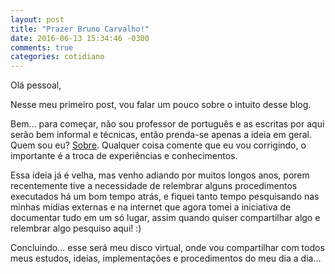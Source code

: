 ```yaml
---
layout: post
title: "Prazer Bruno Carvalho!"
date: 2016-06-13 15:34:46 -0300
comments: true
categories: cotidiano
---
```


Olá pessoal,

Nesse meu primeiro post, vou falar um pouco sobre o  intuito desse blog.

Bem... para começar, não sou professor de português e as escritas por aqui serão bem informal e técnicas, então prenda-se apenas a ideia em geral. Quem sou eu? [Sobre](/about/index.html). Qualquer coisa comente que eu vou corrigindo, o importante é a troca de experiências e conhecimentos.

Essa ideia já é velha, mas venho adiando por muitos longos anos, porem recentemente tive a necessidade de relembrar alguns procedimentos executados há um bom tempo atrás, e fiquei tanto tempo pesquisando nas minhas mídias externas e na internet que agora tomei a iniciativa de documentar tudo em um só lugar, assim quando quiser compartilhar algo e relembrar algo pesquiso aqui!  :)

Concluindo... esse será meu disco virtual, onde vou compartilhar com todos meus estudos, ideias, implementações e procedimentos do meu dia a dia...

